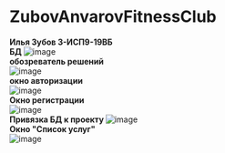 # ZubovAnvarovFitnessClub
<b> Илья Зубов 3-ИСП9-19ВБ</b>
<br>
<b> БД </b>
![image](https://user-images.githubusercontent.com/121236043/221719124-f66fee28-3ac3-40bb-bdba-3d2924f76dcb.png)
<br>
<b> обозреватель решений </b>
<br>
![image](https://user-images.githubusercontent.com/121236043/221719416-00011ab9-5c86-43a4-94c6-a9bcbf1abcbb.png)
<br>
<b>окно авторизации</b>
<br>
![image](https://user-images.githubusercontent.com/121236043/221719674-889abdc0-b92d-4445-a120-6040dd1da0bd.png)
<br>
<b> Окно регистрации </b>
<br>
![image](https://user-images.githubusercontent.com/121236043/221719792-40ae3554-51cd-4746-b850-1eb52ee028a4.png)
<br>
<b> Привязка БД к проекту </b>
![image](https://user-images.githubusercontent.com/121236043/221720406-adb95afe-b00a-4a2e-b3c3-44ecf098e2c4.png)
<br>
<b> Окно "Список услуг" </b>
<br>
![image](https://user-images.githubusercontent.com/121236043/222431769-aa2ad18d-82aa-4163-809b-84a07d75baf4.png)
